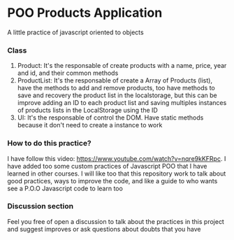 # POO Products Application

A little practice of javascript oriented to objects

### Class

1. Product: It's the responsable of create products with a name, price, year and id, and their common methods
2. ProductList: It's the responsable of create a Array of Products (list), have the methods to add and remove products, too have methods to save and recovery the product list in the localstorage, but this can be improve adding an ID to each product list and saving multiples instances of products lists in the LocalStorage using the ID
3. UI: It's the responsable of control the DOM. Have static methods because it don't need to create a instance to work

### How to do this practice?

I have follow this video: https://www.youtube.com/watch?v=nqre9kKFRpc. I have added too some custom practices of Javascript POO that I have learned in other courses. I will like too that this repository work to talk about good practices, ways to improve the code, and like a guide to who wants see a P.O.O Javascript code to learn too

### Discussion section

Feel you free of open a discussion to talk about the practices in this project and suggest improves or ask questions about doubts that you have
